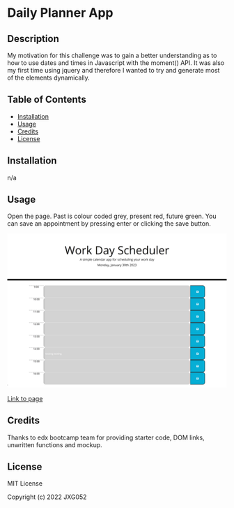 # Daily Planner App

## Description

My motivation for this challenge was to gain a better understanding as to how to use dates and times in Javascript with the moment() API. It was also my first time using jquery and therefore I wanted to try and generate most of the elements dynamically. 

## Table of Contents

- [Installation](#installation)
- [Usage](#usage)
- [Credits](#credits)
- [License](#license)

## Installation

n/a

## Usage
Open the page. 
Past is colour coded grey, present red, future green. 
You can save an appointment by pressing enter or clicking the save button.

![image of what the page looks like with password](assets/images/screenshot.png)

[Link to page](https://jxg052.github.io/Daily-Planner-App/)

## Credits

Thanks to edx bootcamp team for providing starter code, DOM links, unwritten functions and mockup.

## License

MIT License

Copyright (c) 2022 JXG052